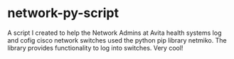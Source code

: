 # network-py-script
A script I created to help the Network Admins at Avita health systems log and cofig cisco network switches
used the python pip library netmiko. The library provides functionality to log into switches. Very cool!
